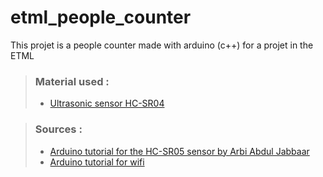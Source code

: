 # etml_people_counter
This projet is a people counter made with arduino (c++) for a projet in the ETML

> ### Material used : 
>
> - [Ultrasonic sensor HC-SR04](https://cdn.sparkfun.com/datasheets/Sensors/Proximity/HCSR04.pdf)

> ### Sources :
>
> - [Arduino tutorial for the HC-SR05 sensor by Arbi Abdul Jabbaar](https://create.arduino.cc/projecthub/abdularbi17/ultrasonic-sensor-hc-sr04-with-arduino-tutorial-327ff6?ref=user&ref_id=1134675&offset=0)
> - [Arduino tutorial for wifi](https://docs.arduino.cc/tutorials/nano-33-iot/WiFi_connection)
